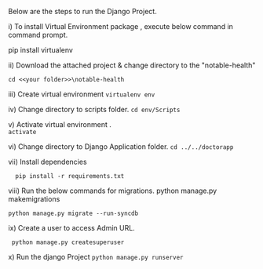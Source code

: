 
Below are the steps to run the Django Project.

i) To install Virtual Environment package , execute below command in command prompt.

pip install virtualenv

ii) Download the attached project & change directory to the "notable-health"

   ```cd <<your folder>>\notable-health```

iii) Create virtual environment
      ``` virtualenv env ```

iv) Change directory to scripts folder.
       ``` cd env/Scripts ```

v) Activate virtual environment .  
       ``` activate ```

vi) Change directory to Django Application folder.
       ``` cd ../../doctorapp ```

vii) Install dependencies 

      pip install -r requirements.txt

viii) Run the below commands for migrations.
    python manage.py makemigrations

    python manage.py migrate --run-syncdb

ix) Create a user to access Admin URL.

     python manage.py createsuperuser

x) Run the django Project
    ```python manage.py runserver ```

